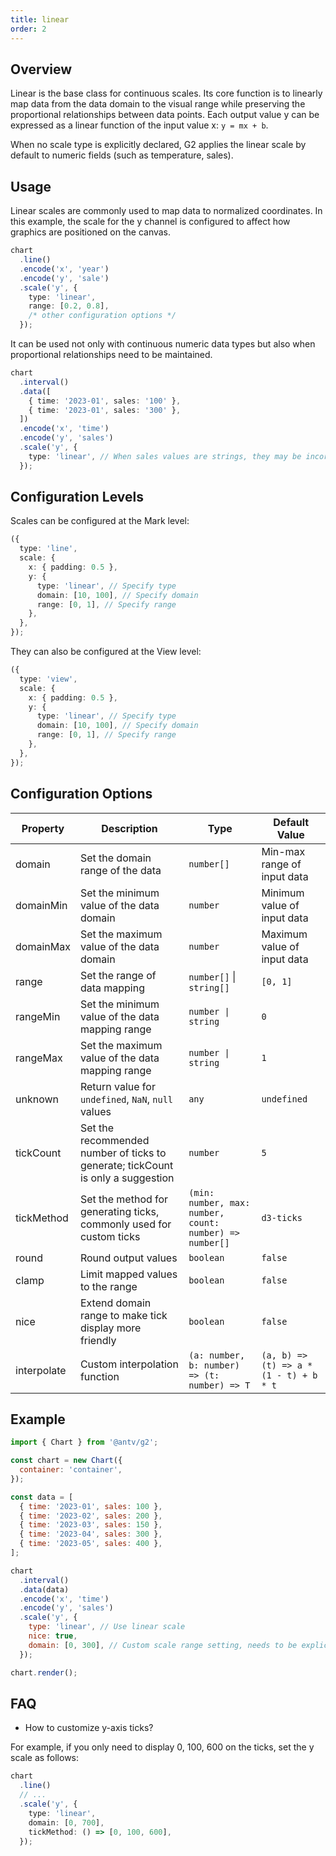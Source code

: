 ```yaml
---
title: linear
order: 2
---
```


## Overview

Linear is the base class for continuous scales. Its core function is to linearly map data from the data domain to the visual range while preserving the proportional relationships between data points. Each output value y can be expressed as a linear function of the input value x: `y = mx + b`.

When no scale type is explicitly declared, G2 applies the linear scale by default to numeric fields (such as temperature, sales).

## Usage

Linear scales are commonly used to map data to normalized coordinates. In this example, the scale for the y channel is configured to affect how graphics are positioned on the canvas.

```ts
chart
  .line()
  .encode('x', 'year')
  .encode('y', 'sale')
  .scale('y', {
    type: 'linear',
    range: [0.2, 0.8],
    /* other configuration options */
  });
```

It can be used not only with continuous numeric data types but also when proportional relationships need to be maintained.

```ts
chart
  .interval()
  .data([
    { time: '2023-01', sales: '100' },
    { time: '2023-01', sales: '300' },
  ])
  .encode('x', 'time')
  .encode('y', 'sales')
  .scale('y', {
    type: 'linear', // When sales values are strings, they may be incorrectly inferred as categorical data, requiring explicit setting
  });
```

## Configuration Levels

Scales can be configured at the Mark level:

```ts
({
  type: 'line',
  scale: {
    x: { padding: 0.5 },
    y: {
      type: 'linear', // Specify type
      domain: [10, 100], // Specify domain
      range: [0, 1], // Specify range
    },
  },
});
```

They can also be configured at the View level:

```ts
({
  type: 'view',
  scale: {
    x: { padding: 0.5 },
    y: {
      type: 'linear', // Specify type
      domain: [10, 100], // Specify domain
      range: [0, 1], // Specify range
    },
  },
});
```

## Configuration Options

| Property    | Description                                                                     | Type                                                    | Default Value                          |
| ----------- | ------------------------------------------------------------------------------- | ------------------------------------------------------- | -------------------------------------- |
| domain      | Set the domain range of the data                                                | `number[]`                                              | Min-max range of input data            |
| domainMin   | Set the minimum value of the data domain                                        | `number`                                                | Minimum value of input data            |
| domainMax   | Set the maximum value of the data domain                                        | `number`                                                | Maximum value of input data            |
| range       | Set the range of data mapping                                                   | `number[]` \| `string[]`                                | `[0, 1]`                               |
| rangeMin    | Set the minimum value of the data mapping range                                 | `number \| string`                                      | `0`                                    |
| rangeMax    | Set the maximum value of the data mapping range                                 | `number \| string`                                      | `1`                                    |
| unknown     | Return value for `undefined`, `NaN`, `null` values                              | `any`                                                   | `undefined`                            |
| tickCount   | Set the recommended number of ticks to generate; tickCount is only a suggestion | `number`                                                | `5`                                    |
| tickMethod  | Set the method for generating ticks, commonly used for custom ticks             | `(min: number, max: number, count: number) => number[]` | `d3-ticks`                             |
| round       | Round output values                                                             | `boolean`                                               | `false`                                |
| clamp       | Limit mapped values to the range                                                | `boolean`                                               | `false`                                |
| nice        | Extend domain range to make tick display more friendly                          | `boolean`                                               | `false`                                |
| interpolate | Custom interpolation function                                                   | `(a: number, b: number) => (t: number) => T`            | `(a, b) => (t) => a * (1 - t) + b * t` |

## Example

```js | ob { inject: true }
import { Chart } from '@antv/g2';

const chart = new Chart({
  container: 'container',
});

const data = [
  { time: '2023-01', sales: 100 },
  { time: '2023-02', sales: 200 },
  { time: '2023-03', sales: 150 },
  { time: '2023-04', sales: 300 },
  { time: '2023-05', sales: 400 },
];

chart
  .interval()
  .data(data)
  .encode('x', 'time')
  .encode('y', 'sales')
  .scale('y', {
    type: 'linear', // Use linear scale
    nice: true,
    domain: [0, 300], // Custom scale range setting, needs to be explicitly set
  });

chart.render();
```

## FAQ

- How to customize y-axis ticks?

For example, if you only need to display 0, 100, 600 on the ticks, set the y scale as follows:

```ts
chart
  .line()
  // ...
  .scale('y', {
    type: 'linear',
    domain: [0, 700],
    tickMethod: () => [0, 100, 600],
  });
```
